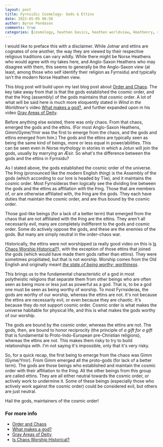 ```yaml
---
layout: post
title: Fyrnsidic Cosmology- Gods & Ettins
date: 2022-05-05 06:50
author: Byron Pendason
comments: true
categories: [cosmology, heathen basics, heathen worldview, Heathenry, reconstruction]
---
```

I would like to preface this with a disclaimer. While Jotnar and ettins are cognates of one another, the way they are viewed by their respective religious traditions can vary wildly. While there might be Norse Heathens who would agree with my takes here, and Anglo-Saxon Heathens who may disagree with them, this seems to generally be the Anglo-Saxon view (at least, among those who self identify their religion as Fyrnsidu) and typically isn't the modern Norse Heathen view.

This blog post will build upon my last blog post about <a href="/2022/04/23/fyrnsidic-cosmology-order-vs-chaos/">Order and Chaos</a>. The key take away from that is that the gods established the cosmic order, and that the Þing (assembly) of the gods maintains that cosmic order. A lot of what will be said here is much more eloquently stated in <em>Wind in the Worldtree</em>'s video <a href="https://youtu.be/Z5CKS8hAoag">What makes a god?</a>, and further expanded upon in his video <a href="https://youtu.be/haHf0rundss">Gray Areas of Deity</a>.

Before anything else existed, there was only chaos. From that chaos, emerged the gods and the ettins. (For most Anglo-Saxon Heathens, Gimm/Gyme/Ymir was the first to emerge from the chaos, and the gods and ettins emerged from him.) The gods and the ettins are typically seen as being the same kind of beings, more or less equal in power/abilities. This can be seen even in Norse mythology in stories in which a Jotun will join the gods, usually by marrying an Æsir. So what's the difference between the gods and the ettins in Fyrnsidu?

As I stated above, the gods established the cosmic order of the universe. The Þing (pronounced like the modern English <em>thing</em>) is the Assembly of the gods (which according to our lore is headed by Tīw), and it maintains the cosmic order. Most Fyrnsideras then logically see the dividing line between the gods and the ettins as affiliation with the Þing. Those that are members of, or are otherwise affiliated with, the Þing are the gods. They each have duties that maintain the cosmic order, and are thus bound by the cosmic order.

Those god-like beings (for a lack of a better term) that emerged from the chaos that are not affiliated with the Þing are the ettins. They aren't all necessarily evil, many are completely indifferent to the gods and cosmic order. Some do actively oppose the gods, and these are the enemies of the gods. But many are simply neutral in the order-chaos war.

Historically, the ettins were not worshipped (a really good video on this is <a href="https://m.youtube.com/watch?v=bQ9fnPArF74&amp;feature=share">Is Chaos Worship Historical?</a>), with the exception of those ettins that joined the gods (which would have made them gods rather than ettins). They were sometimes propitiated, but that is not worship. Worship comes from the Old English and originally meant <em><a href="https://en.m.wiktionary.org/wiki/weor%C3%BEscipe#">the state of being worthy; worthiness</a></em>.

This brings us to the fundamental characteristic of a god in most polytheistic religions that separate them from other beings who are often seen as being more or less just as powerful as a god. That is, to be a god one must be seen as being worthy of worship. To most Fyrnsideras, the gods are worthy of our worship, whereas the ettins are not. It's not because the ettins are necessarily evil, or even because they are chaotic. It's because they do not support cosmic order. Cosmic order is what makes the universe habitable for physical life, and this is what makes the gods worthy of our worship.

The gods are bound by the cosmic order, whereas the ettins are not. The gods, then, are bound to honor reciprocity (the principle of <em>a gift for a gift</em> that is fundamental to Proto-Indo-European pre-Christian religions), whereas the ettins are not. This makes them risky to try to build relationships with. I'm not saying it's impossible, only that it's very risky.

So, for a quick recap, the first being to emerge from the chaos was Gimm (Gyme/Ymir). From Gimm emerged all the proto-gods (for lack of a better term). The gods are those beings who established and maintain the cosmic order with their affiliation to the Þing. All the other beings from this group are called ettins. They are all either neutral towards the cosmic order, or actively work to undermine it. Some of these beings (especially those who actively work against the cosmic order) could be considered evil, but others are just neutral.

Hail the gods, maintainers of the cosmic order!

### For more info

<ul>
<li><a href="/2022/04/23/fyrnsidic-cosmology-order-vs-chaos/">Order and Chaos</a></li>
<li><a href="https://youtu.be/Z5CKS8hAoag">What makes a god?</a></li>
<li><a href="https://youtu.be/haHf0rundss">Gray Areas of Deity</a>.</li>
<li><a href="https://m.youtube.com/watch?v=bQ9fnPArF74&amp;feature=share">Is Chaos Worship Historical?</a></li>
</ul>
